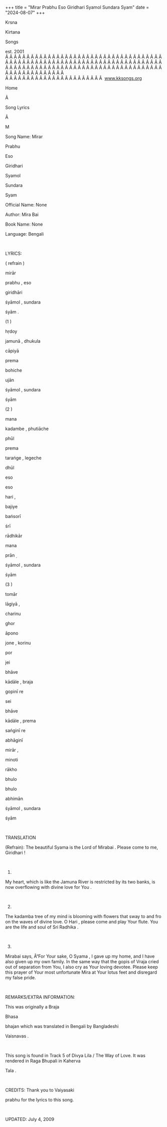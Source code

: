 +++ 
title = "Mirar Prabhu Eso Giridhari Syamol Sundara Syam"
date = "2024-08-07"
+++

Krsna
 
Kirtana
 
Songs

est. 2001
Â Â Â Â Â Â Â Â Â Â Â Â Â Â Â Â Â Â Â Â Â Â Â Â Â Â Â Â Â Â Â Â Â Â Â Â Â Â Â Â Â Â Â Â Â Â Â Â Â Â Â Â Â Â Â Â Â Â Â Â Â Â Â Â Â Â Â Â Â Â Â Â Â Â Â Â Â Â Â Â Â Â Â Â Â Â Â Â Â Â Â Â Â Â Â Â Â Â Â Â Â Â Â Â Â Â Â Â Â Â Â Â Â Â Â Â Â Â Â Â Â Â Â Â Â  
Â Â Â Â Â Â Â Â Â Â Â Â Â Â Â Â Â Â Â Â Â Â Â  
www.kksongs.org








Home


Ã 
 
Song Lyrics
 
Ã 
 
M


Song Name: 
Mirar
 
Prabhu
 
Eso
 
Giridhari


Syamol
 
Sundara
 
Syam


Official Name: None


Author: 
Mira 
Bai


Book Name: None


Language: 
Bengali




 


LYRICS:


(
refrain
)


mirār
 
prabhu
, 
eso
 
giridhāri


śyāmol
, 
sundara
 
śyām
.






(1
)


hṛdoy
 
jamunā
, 
dhukula
 
cāpiyā


prema
 
bohiche
 
ujān


śyāmol
, 
sundara
 
śyām






(2
)


mana
 
kadambe
, 
phutiāche
 
phūl


prema
 
tarańge
, 
legeche
 
dhūl


eso
 
eso
 
hari
,

bajiye
 
bańsorī


śrī
 
rādhikār


mana
 
prān
̣


śyāmol
, 
sundara
 
śyām






(3
)


tomār
 
lāgiyā
,

charinu
 
ghor


āpono
 
jone
, 
korinu
 
por




jei
 
bhāve
 
kādāle
, 
braja
 
gopinī
 re


sei
 
bhāve
 
kādāle
, 
prema
 
sańginī
 re


abhāginī
 
mirār
,

minoti
 
rākho


bhulo
 
bhulo
 
abhimān


śyāmol
, 
sundara
 
śyām


 


TRANSLATION


(Refrain):
The beautiful 
Syama
 is the Lord of 
Mirabai
. Please come to me, 
Giridhari
!


 


1)
My heart, which is like the 
Jamuna
 River is
restricted by its two banks, is now overflowing with divine love for 
You
.


 


2)
The 
kadamba
 tree of my mind is blooming with flowers
that sway to and fro on the waves of divine love. O 
Hari
,
please come and play Your flute. You are the life and soul of Sri 
Radhika
.


 


3)

Mirabai
 says, Â“For Your sake, O 
Syama
,
I gave up my home, and I have also given up my own family. In the same way that
the 
gopis
 of 
Vraja
 cried
out of separation from You, I also cry as Your loving devotee. Please keep this
prayer of Your most unfortunate Mira at Your lotus feet and disregard my false
pride.


 


REMARKS/EXTRA INFORMATION:


This
was originally a 
Braja
 
Bhasa


bhajan
 which was translated in Bengali by Bangladeshi

Vaisnavas
.


 


This
song is found in Track 5 of 
Divya
 Lila / The Way of Love.
It was rendered in Raga 
Bhupali
 in 
Kaherva
 
Tala
.


 


CREDITS:
 Thank you to 
Vaiyasaki
 
prabhu
 for the lyrics to this song.


 


UPDATED:
 July 4, 2009